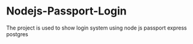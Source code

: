 # Nodejs-Passport-Login
The project is used to show login system using node js passport express postgres
